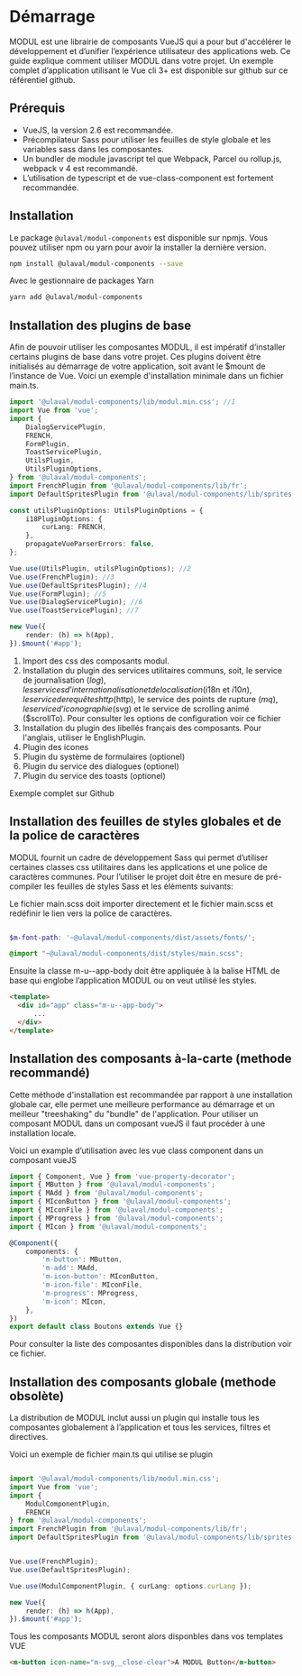 # Démarrage

MODUL est une librairie de composants VueJS qui a pour but d'accélérer le développement et d’unifier l’expérience utilisateur des applications web. Ce guide explique comment utiliser MODUL dans votre projet. Un exemple complet d’application utilisant le Vue cli 3+ est disponible sur github <m-link mode="link" target="_blank" url="https://github.com/ulaval/modul-typescript-template">sur ce référentiel github.</m-link>

## Prérequis

- VueJS, la version 2.6 est recommandée.
- Précompilateur Sass pour utiliser les feuilles de style globale et les variables sass dans les composantes.
- Un bundler de module javascript tel que Webpack, Parcel ou rollup.js, webpack v 4 est recommandé.
- L’utilisation de typescript et de vue-class-component est fortement recommandée.

## Installation

Le package `@ulaval/modul-components` est disponible sur <m-link mode="link" target="_blank" url="https://www.npmjs.com/package/@ulaval/modul-components">npmjs</m-link>. Vous pouvez utiliser npm ou yarn pour avoir la installer la dernière version.


```bash
npm install @ulaval/modul-components --save
```


Avec le gestionnaire de packages Yarn

```bash
yarn add @ulaval/modul-components
```

## Installation des plugins de base

Afin de pouvoir utiliser les composantes MODUL, il est impératif d’installer certains plugins de base dans votre projet. Ces plugins doivent être initialisés au démarrage de votre application, soit avant le $mount de l’instance de Vue. Voici un exemple d'installation minimale dans un fichier main.ts.


```typescript
import '@ulaval/modul-components/lib/modul.min.css'; //1
import Vue from 'vue';
import {
    DialogServicePlugin,
    FRENCH,
    FormPlugin,
    ToastServicePlugin,
    UtilsPlugin,
    UtilsPluginOptions,
} from '@ulaval/modul-components';
import FrenchPlugin from '@ulaval/modul-components/lib/fr';
import DefaultSpritesPlugin from '@ulaval/modul-components/lib/sprites';

const utilsPluginOptions: UtilsPluginOptions = {
    i18PluginOptions: {
        curLang: FRENCH,
    },
    propagateVueParserErrors: false,
};

Vue.use(UtilsPlugin, utilsPluginOptions); //2
Vue.use(FrenchPlugin); //3
Vue.use(DefaultSpritesPlugin); //4
Vue.use(FormPlugin); //5
Vue.use(DialogServicePlugin); //6
Vue.use(ToastServicePlugin); //7

new Vue({
    render: (h) => h(App),
}).$mount('#app');
```
1. Import des css des composants modul.
2. Installation du plugin des services utilitaires communs, soit, le service de journalisation ($log), les services d’internationalisation et de localisation ($i18n et $i10n) , le service de requêtes http ($http), le service des points de rupture ($mq) , le service d’iconographie ($svg) et le service de scrolling animé ($scrollTo). Pour consulter les options de configuration <m-link mode="link" target="_blank" url="https://github.com/ulaval/modul/blob/master/packages/modul-components/src/utils/utils-plugin.ts">voir ce fichier</m-link>
3. Installation du plugin des libellés français des composants. Pour l'anglais, utiliser le EnglishPlugin.
4. Plugin des icones
5. Plugin du système de formulaires (optionel)
5. Plugin du service des dialogues (optionel)
6. Plugin du service des toasts (optionel)

<m-link mode="link" target="_blank" url="https://github.com/ulaval/modul-typescript-template/blob/master/src/main.ts">Exemple complet sur Github</m-link>

## Installation des feuilles de styles globales et de la police de caractères

MODUL fournit un cadre de développement Sass qui permet d’utiliser certaines classes css utilitaires dans les applications et une police de caractères communes. Pour l’utiliser le projet doit être en mesure de pré-compiler les feuilles de styles Sass et les éléments suivants:

Le fichier main.scss doit importer directement et le fichier main.scss et redéfinir le lien vers la police de caractères.

```scss

$m-font-path: '~@ulaval/modul-components/dist/assets/fonts/';

@import "~@ulaval/modul-components/dist/styles/main.scss";

```
Ensuite la classe m-u--app-body doit être appliquée à la balise HTML de base qui englobe l’application MODUL ou on veut utilisé les styles.

```html
<template>
  <div id="app" class="m-u--app-body">
      ...
  </div>
</template>

```

## Installation des composants à-la-carte (methode recommandé)

Cette méthode d'installation est recommandée par rapport à une installation globale car, elle permet une meilleure performance au démarrage et un meilleur "treeshaking" du "bundle"  de l'application. Pour utiliser un composant MODUL dans un composant vueJS il faut procéder à <m-link mode="link" target="_blank" url="https://fr.vuejs.org/v2/guide/components-registration.html#Creation-locale">une installation locale.</m-link>

Voici un example d’utilisation avec les vue class component dans un composant vueJS

```typescript
import { Component, Vue } from 'vue-property-decorator';
import { MButton } from '@ulaval/modul-components';
import { MAdd } from '@ulaval/modul-components';
import { MIconButton } from '@ulaval/modul-components';
import { MIconFile } from '@ulaval/modul-components';
import { MProgress } from '@ulaval/modul-components';
import { MIcon } from '@ulaval/modul-components';

@Component({
    components: {
        'm-button': MButton,
        'm-add': MAdd,
        'm-icon-button': MIconButton,
        'm-icon-file': MIconFile,
        'm-progress': MProgress,
        'm-icon': MIcon,
    },
})
export default class Boutons extends Vue {}
```

Pour consulter la liste des composantes disponibles dans la distribution <m-link mode="link" target="_blank" url="https://github.com/ulaval/modul/blob/master/packages/modul-components/src/lib.ts">voir ce fichier</m-link>.


## Installation des composants globale (methode obsolète)

La distribution de MODUL inclut aussi un plugin qui installe tous les composantes globalement à l’application et tous les services, filtres et directives.

Voici un exemple de fichier main.ts qui utilise se plugin

```typescript

import '@ulaval/modul-components/lib/modul.min.css';
import Vue from 'vue';
import {
    ModulComponentPlugin,
    FRENCH
} from '@ulaval/modul-components';
import FrenchPlugin from '@ulaval/modul-components/lib/fr';
import DefaultSpritesPlugin from '@ulaval/modul-components/lib/sprites';


Vue.use(FrenchPlugin);
Vue.use(DefaultSpritesPlugin);

Vue.use(ModulComponentPlugin, { curLang: options.curLang });

new Vue({
    render: (h) => h(App),
}).$mount('#app');
```

Tous les composants MODUL seront alors disponbles dans vos templates VUE

```html
<m-button icon-name="m-svg__close-clear">A MODUL Button</m-button>
```


